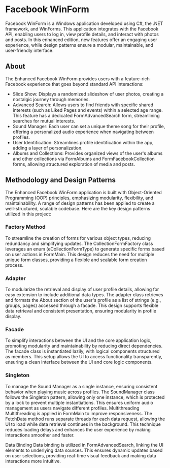 # Facebook WinForm

Facebook WinForm is a Windows application developed using C#, the .NET framework, and WinForms. 
This application integrates with the Facebook API, enabling users to log in, view profile details, and interact with photos and posts. 
In this enhanced edition, new features offer an engaging user experience, while design patterns ensure a modular, maintainable, and user-friendly interface.

## About

The Enhanced Facebook WinForm provides users with a feature-rich Facebook experience that goes beyond standard API interactions:

- Slide Show: Displays a randomized slideshow of user photos, creating a nostalgic journey through memories.
- Advanced Search: Allows users to find friends with specific shared interests (such as Liked Pages and events) within a selected age range. 
  This feature has a dedicated FormAdvancedSearch form, streamlining searches for mutual interests.
- Sound Manager: Each user can set a unique theme song for their profile, offering a personalized audio experience when navigating between profiles.
- User Identification: Streamlines profile identification within the app, adding a layer of personalization.
- Albums and Collections: Provides organized views of the user's albums and other collections via FormAlbums and FormFacebookCollection forms, allowing structured exploration of media and posts.

## Methodology and Design Patterns

The Enhanced Facebook WinForm application is built with Object-Oriented Programming (OOP) principles, emphasizing modularity, flexibility, and maintainability. 
A range of design patterns has been applied to create a well-structured, scalable codebase. 
Here are the key design patterns utilized in this project:

### Factory Method
To streamline the creation of forms for various object types, reducing redundancy and simplifying updates.
The CollectionFormFactory class leverages an enum (eCollectionFormType) to generate specific forms based on user actions in FormMain. 
This design reduces the need for multiple unique form classes, providing a flexible and scalable form creation process.

### Adapter
To modularize the retrieval and display of user profile details, allowing for easy extension to include additional data types.
The adapter class retrieves and formats the About section of the user's profile as a list of strings (e.g., groups, pages) accessed through a facade. 
This design supports flexible data retrieval and consistent presentation, ensuring modularity in profile display.

### Facade
To simplify interactions between the UI and the core application logic, promoting modularity and maintainability by reducing direct dependencies.
The facade class is instantiated lazily, with logical components structured as members.
This setup allows the UI to access functionality transparently, ensuring a clean interface between the UI and core logic components.

### Singleton
To manage the Sound Manager as a single instance, ensuring consistent behavior when playing music across profiles.
The SoundManager class follows the Singleton pattern, allowing only one instance, which is protected by a lock to prevent multiple instantiations. This ensures uniform audio management as users navigate different profiles.
Multithreading
Multithreading is applied in FormMain to improve responsiveness. The FetchData method runs separate threads for each data request, allowing the UI to load while data retrieval continues in the background. This technique reduces loading delays and enhances the user experience by making interactions smoother and faster.

Data Binding
Data binding is utilized in FormAdvancedSearch, linking the UI elements to underlying data sources. 
This ensures dynamic updates based on user selections, providing real-time visual feedback and making data interactions more intuitive.

